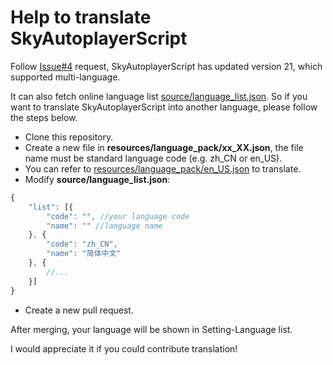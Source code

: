 # Help to translate SkyAutoplayerScript

Follow [Issue#4](https://github.com/StageGuard/SkyAutoPlayerScript/issues/4) request, SkyAutoplayerScript has updated version 21, which supported multi-language.

It can also fetch online language list [source/language_list.json](https://github.com/StageGuard/SkyAutoPlayerScript/blob/master/source/language_list.json). So if you want to translate SkyAutoplayerScript into another language, please follow the steps below.

- Clone this repository.
- Create a new file in **resources/language_pack/xx_XX.json**, the file name must be standard language code (e.g. zh_CN or en_US).
- You can refer to [resources/language_pack/en_US.json](https://github.com/StageGuard/SkyAutoPlayerScript/blob/master/resources/language_pack/en_US.json) to translate.
- Modify **source/language_list.json**: 

```js
{
    "list": [{
        "code": "", //your language code
        "name": "" //language name
    }, {
        "code": "zh_CN",
        "name": "简体中文"
    }, {
        //...
    }]
}
```

- Create a new pull request.

After merging, your language will be shown in Setting-Language list.

I would appreciate it if you could contribute translation!
